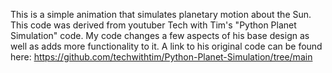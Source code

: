 This is a simple animation that simulates planetary motion about the Sun.
This code was derived from youtuber Tech with Tim's "Python Planet Simulation" code. My code changes a few aspects of his base design as well as adds more functionality to it.
A link to his original code can be found here: https://github.com/techwithtim/Python-Planet-Simulation/tree/main

